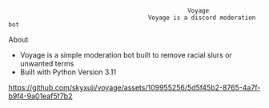                                                       Voyage
                                           Voyage is a discord moderation bot
About 
  - Voyage is a simple moderation bot built to remove racial slurs or unwanted terms
  - Built with Python Version 3.11
    
                                                    

https://github.com/skyxuji/voyage/assets/109955256/5d5f45b2-8765-4a7f-b9f4-9a01eaf5f7b2
